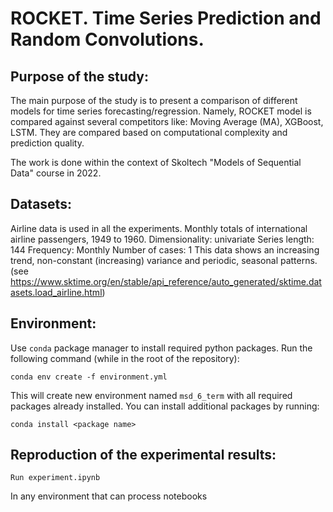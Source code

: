 # ROCKET. Time Series Prediction and Random Convolutions.

## Purpose of the study:
The main purpose of the study is to present a comparison
of different models for time series forecasting/regression.
Namely, ROCKET model is compared against
several competitors like: Moving Average (MA), XGBoost,
LSTM. They are compared based on
computational complexity and prediction quality.

The work is done within the context of Skoltech "Models of Sequential Data" course in 2022.

## Datasets:
Airline data is used in all the experiments. Monthly totals of international airline passengers, 1949 to 1960.
Dimensionality: univariate Series length: 144 Frequency: Monthly Number of cases: 1
This data shows an increasing trend, non-constant (increasing) variance and periodic, seasonal patterns.
(see https://www.sktime.org/en/stable/api_reference/auto_generated/sktime.datasets.load_airline.html)

## Environment:
Use `conda` package manager to install required python packages. Run the following command (while in the root of the repository):
```
conda env create -f environment.yml
```
This will create new environment named `msd_6_term` with all required packages already installed. You can install additional packages by running:
```
conda install <package name>
```

## Reproduction of the experimental results:
```
Run experiment.ipynb 
```
In any environment that can process notebooks
